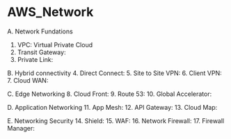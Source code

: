 # AWS_Network

A. Network Fundations
1. VPC: Virtual Private Cloud
2. Transit Gateway: 
3. Private Link:

B. Hybrid connectivity
4. Direct Connect:
5. Site to Site VPN:
6. Client VPN:
7. Cloud WAN:

C. Edge Networking
8. Cloud Front:
9. Route 53:
10. Global Accelerator:

D. Application Networking
11. App Mesh:
12. API Gateway:
13. Cloud Map:

E. Networking Security
14. Shield:
15. WAF:
16. Network Firewall:
17. Firewall Manager:
